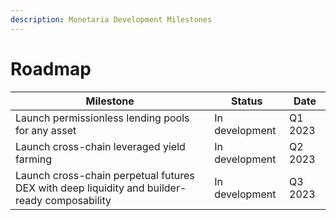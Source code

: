 ```yaml
---
description: Monetaria Development Milestones
---
```


# Roadmap

| Milestone                                                                                    | Status         | Date    |
| -------------------------------------------------------------------------------------------- | -------------- | ------- |
| Launch permissionless lending pools for any asset                                            | In development | Q1 2023 |
| Launch cross-chain leveraged yield farming                                                   | In development | Q2 2023 |
| Launch cross-chain perpetual futures DEX with deep liquidity and builder-ready composability | In development | Q3 2023 |
